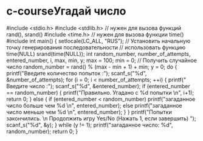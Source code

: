 # c-courseУгадай число
#include <stdio.h>
#include <stdlib.h> // нужен для вызова функций rand(), srand()
#include <time.h> // нужен для вызова функции time()
#include<locale>
int main()
{
	setlocale(LC_ALL, "RUS");
	// Установить начальную точку генерирования последовательности
	// использовать функцию time(NULL)
	srand(time(NULL));
	int random_number, number_of_attempts, entered_number, i, max, min, y;
	max = 100;
	min = 0;
	// Получить случайное число
	random_number = rand() % (max - min + 1) + min;
	y = 0;
	do {
		printf("Введите количество попыток :");
		scanf_s("%d", &number_of_attempts);
		for (i = 0; i < number_of_attempts; ++i) {
			printf(" Введите число :");
			scanf_s("%d", &entered_number);
			if (entered_number == random_number) {
				printf("Правильно. Угадано с %d попытки \n", i+1);
				return  0;
			}
			else
			{
				if (entered_number < random_number)
					printf("загаданное число больше чем %d \n", entered_number);
				else
					printf("загаданное число меньше чем %d \n", entered_number);
			}
		}
			printf("Попытки закончились. \n Продолжить игру Yes/No (Нажать 1, если завершить) ");
			scanf_s("%d", &y);
	} while (y != 1);
	printf("загаданное число: %d", random_number);
		return 0;
}
